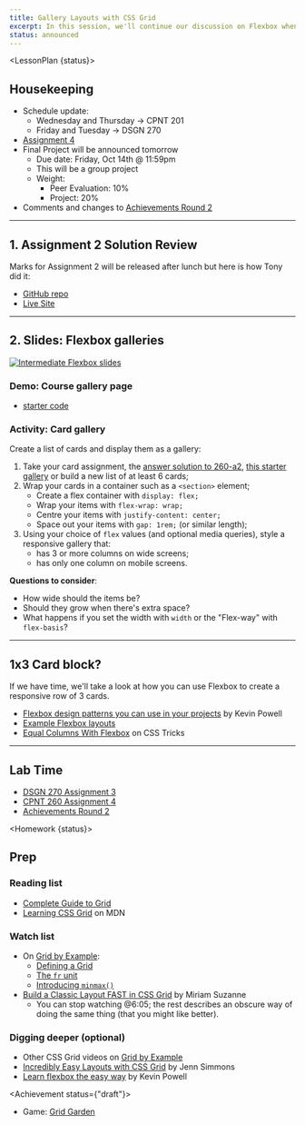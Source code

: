 ```yaml
---
title: Gallery Layouts with CSS Grid
excerpt: In this session, we'll continue our discussion on Flexbox when creating galleries, plus a responsive grid gallery technique.
status: announced
---
```

<script>
	import Homework from "$lib/components/Homework.svelte";
	import LessonPlan from "$lib/components/LessonPlan.svelte";
	import LabTime from "$lib/components/LabTime.svelte";
	import Achievement from "$lib/components/Achievement.svelte";
</script>

<LessonPlan {status}>

## Housekeeping
- Schedule update:
    - Wednesday and Thursday -> CPNT 201
    - Friday and Tuesday -> DSGN 270
- [Assignment 4](https://sait-wbdv-f22.netlify.app/courses/cpnt-260/assessments/assignment-4)
- Final Project will be announced tomorrow
    - Due date: Friday, Oct 14th @ 11:59pm
    - This will be a group project
    - Weight:
        - Peer Evaluation: 10%
        - Project: 20%
- Comments and changes to [Achievements Round 2](https://sait-wbdv-f22.netlify.app/courses/cpnt-260/assessments/achievements-2)

---

## 1. Assignment 2 Solution Review
Marks for Assignment 2 will be released after lunch but here is how Tony did it:
- [GitHub repo](https://github.com/sait-wbdv/f22-spoilers-cpnt260-a2)
- [Live Site](https://sait-wbdv.github.io/f22-spoilers-cpnt260-a2/)

---

## 2. Slides: Flexbox galleries
[![Intermediate Flexbox slides](/images/slides/flexbox-intermediate.png)](https://sait-wbdv.github.io/slides/w23/cpnt-260/flexbox-intermediate.html)

### Demo: Course gallery page
- [starter code](https://github.com/sait-wbdv/dailies-f22/tree/main/2022-10-03-galleries/01-course-page-starter)

### Activity: Card gallery
Create a list of cards and display them as a gallery:
1. Take your card assignment, the [answer solution to 260-a2](https://github.com/sait-wbdv/f22-spoilers-cpnt260-a2), [this starter gallery](https://github.com/sait-wbdv/dailies-f22/tree/main/2022-10-03-galleries/04-activity-flex-gallery-starter) or build a new list of at least 6 cards;
2. Wrap your cards in a container such as a `<section>` element;
    - Create a flex container with `display: flex;`
    - Wrap your items with `flex-wrap: wrap;`
    - Centre your items with `justify-content: center;`
    - Space out your items with `gap: 1rem;` (or similar length);
3. Using your choice of `flex` values (and optional media queries), style a responsive gallery that:
    - has 3 or more columns on wide screens;
    - has only one column on mobile screens.

**Questions to consider**:
- How wide should the items be?
- Should they grow when there's extra space?
- What happens if you set the width with `width` or the "Flex-way" with `flex-basis`?

---

## 1x3 Card block?
If we have time, we'll take a look at how you can use Flexbox to create a responsive row of 3 cards.
- [Flexbox design patterns you can use in your projects](https://www.youtube.com/watch?v=vQAvjof1oe4) by Kevin Powell
- [Example Flexbox layouts](https://codepen.io/acidtone/pen/JjvpOKR)
- [Equal Columns With Flexbox](https://css-tricks.com/equal-columns-with-flexbox-its-more-complicated-than-you-might-think/) on CSS Tricks

---

## Lab Time
- [DSGN 270 Assignment 3](/courses/dsgn-270/assessments/assignment-3)
- [CPNT 260 Assignment 4](https://sait-wbdv-f22.netlify.app/courses/cpnt-260/assessments/assignment-4)
- [Achievements Round 2](https://sait-wbdv-f22.netlify.app/courses/cpnt-260/assessments/achievements-2)

</LessonPlan>

<Homework {status}>

## Prep
### Reading list
- [Complete Guide to Grid](https://css-tricks.com/snippets/css/complete-guide-grid/)
- [Learning CSS Grid](https://developer.mozilla.org/en-US/docs/Learn/CSS/CSS_layout/Grids) on MDN

### Watch list
- On [Grid by Example](https://gridbyexample.com/):
    - [Defining a Grid](https://gridbyexample.com/video/series-define-a-grid/)
    - [The `fr` unit](https://gridbyexample.com/video/series-the-fr-unit/)
    - [Introducing `minmax()`](https://gridbyexample.com/video/series-minmax/)
- [Build a Classic Layout FAST in CSS Grid](https://youtu.be/KOvGeFUHAC0) by Miriam Suzanne
    - You can stop watching @6:05; the rest describes an obscure way of doing the same thing (that you might like better).

### Digging deeper (optional)
- Other CSS Grid videos on [Grid by Example](https://gridbyexample.com/video/)
- [Incredibly Easy Layouts with CSS Grid](https://youtu.be/tFKrK4eAiUQ) by Jenn Simmons
- [Learn flexbox the easy way](https://www.youtube.com/watch?v=u044iM9xsWU) by Kevin Powell

</Homework>

<Achievement status={"draft"}>

- Game: [Grid Garden](https://cssgridgarden.com/)

</Achievement>